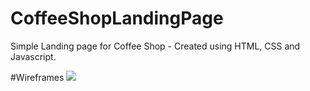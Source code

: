 # CoffeeShopLandingPage
Simple Landing page for Coffee Shop - Created using HTML, CSS and Javascript.

#Wireframes
<img src = "https://github.com/JustinAdkins25/CoffeeShopLandingPage/assets/104293741/63a46817-f4dc-445c-b447-88a63ace34f8" />
